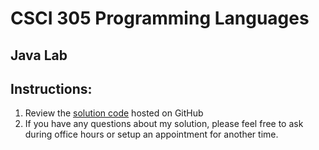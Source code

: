 # CSCI 305 Programming Languages

## Java Lab

## Instructions:

1. Review the [solution code](https://github.com/CSCI305/csci305-java-lab/) hosted on GitHub
2. If you have any questions about my solution, please feel free to ask during office hours or setup an appointment for another time.
